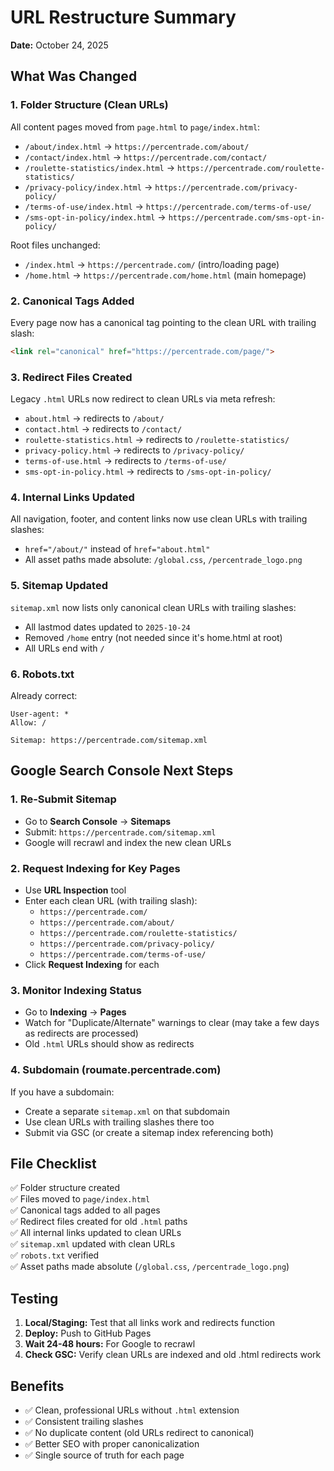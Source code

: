 # URL Restructure Summary
**Date:** October 24, 2025

## What Was Changed

### 1. Folder Structure (Clean URLs)
All content pages moved from `page.html` to `page/index.html`:

- `/about/index.html` → `https://percentrade.com/about/`
- `/contact/index.html` → `https://percentrade.com/contact/`
- `/roulette-statistics/index.html` → `https://percentrade.com/roulette-statistics/`
- `/privacy-policy/index.html` → `https://percentrade.com/privacy-policy/`
- `/terms-of-use/index.html` → `https://percentrade.com/terms-of-use/`
- `/sms-opt-in-policy/index.html` → `https://percentrade.com/sms-opt-in-policy/`

Root files unchanged:
- `/index.html` → `https://percentrade.com/` (intro/loading page)
- `/home.html` → `https://percentrade.com/home.html` (main homepage)

### 2. Canonical Tags Added
Every page now has a canonical tag pointing to the clean URL with trailing slash:
```html
<link rel="canonical" href="https://percentrade.com/page/">
```

### 3. Redirect Files Created
Legacy `.html` URLs now redirect to clean URLs via meta refresh:
- `about.html` → redirects to `/about/`
- `contact.html` → redirects to `/contact/`
- `roulette-statistics.html` → redirects to `/roulette-statistics/`
- `privacy-policy.html` → redirects to `/privacy-policy/`
- `terms-of-use.html` → redirects to `/terms-of-use/`
- `sms-opt-in-policy.html` → redirects to `/sms-opt-in-policy/`

### 4. Internal Links Updated
All navigation, footer, and content links now use clean URLs with trailing slashes:
- `href="/about/"` instead of `href="about.html"`
- All asset paths made absolute: `/global.css`, `/percentrade_logo.png`

### 5. Sitemap Updated
`sitemap.xml` now lists only canonical clean URLs with trailing slashes:
- All lastmod dates updated to `2025-10-24`
- Removed `/home` entry (not needed since it's home.html at root)
- All URLs end with `/`

### 6. Robots.txt
Already correct:
```
User-agent: *
Allow: /

Sitemap: https://percentrade.com/sitemap.xml
```

## Google Search Console Next Steps

### 1. Re-Submit Sitemap
- Go to **Search Console** → **Sitemaps**
- Submit: `https://percentrade.com/sitemap.xml`
- Google will recrawl and index the new clean URLs

### 2. Request Indexing for Key Pages
- Use **URL Inspection** tool
- Enter each clean URL (with trailing slash):
  - `https://percentrade.com/`
  - `https://percentrade.com/about/`
  - `https://percentrade.com/roulette-statistics/`
  - `https://percentrade.com/privacy-policy/`
  - `https://percentrade.com/terms-of-use/`
- Click **Request Indexing** for each

### 3. Monitor Indexing Status
- Go to **Indexing** → **Pages**
- Watch for "Duplicate/Alternate" warnings to clear (may take a few days as redirects are processed)
- Old `.html` URLs should show as redirects

### 4. Subdomain (roumate.percentrade.com)
If you have a subdomain:
- Create a separate `sitemap.xml` on that subdomain
- Use clean URLs with trailing slashes there too
- Submit via GSC (or create a sitemap index referencing both)

## File Checklist
✅ Folder structure created  
✅ Files moved to `page/index.html`  
✅ Canonical tags added to all pages  
✅ Redirect files created for old `.html` paths  
✅ All internal links updated to clean URLs  
✅ `sitemap.xml` updated with clean URLs  
✅ `robots.txt` verified  
✅ Asset paths made absolute (`/global.css`, `/percentrade_logo.png`)

## Testing
1. **Local/Staging:** Test that all links work and redirects function
2. **Deploy:** Push to GitHub Pages
3. **Wait 24-48 hours:** For Google to recrawl
4. **Check GSC:** Verify clean URLs are indexed and old .html redirects work

## Benefits
- ✅ Clean, professional URLs without `.html` extension
- ✅ Consistent trailing slashes
- ✅ No duplicate content (old URLs redirect to canonical)
- ✅ Better SEO with proper canonicalization
- ✅ Single source of truth for each page
